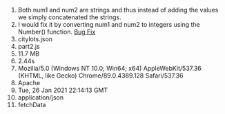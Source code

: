 1. Both num1 and num2 are strings and thus instead of adding the values we simply concatenated the strings.
2. I would fix it by converting num1 and num2 to integers using the Number() function. [Bug Fix](Bug_Fix.PNG)
3. citylots.json
4. part2.js
5. 11.7 MB
6. 2.44s
7. Mozilla/5.0 (Windows NT 10.0; Win64; x64) AppleWebKit/537.36 (KHTML, like Gecko) Chrome/89.0.4389.128 Safari/537.36
8. Apache
9. Tue, 26 Jan 2021 22:14:13 GMT
10. application/json
11. fetchData

